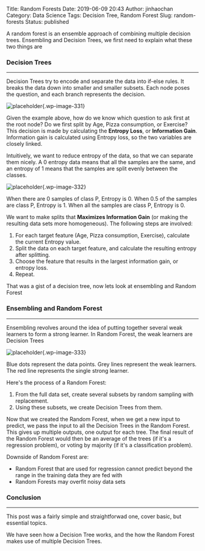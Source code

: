 Title: Random Forests
Date: 2019-06-09 20:43
Author: jinhaochan
Category: Data Science
Tags: Decision Tree, Random Forest
Slug: random-forests
Status: published



A random forest is an ensemble approach of combining multiple decision trees. Ensembling and Decision Trees, we first need to explain what these two things are



<!-- wp:heading {"level":3} -->

### Decision Trees





------------------------------------------------------------------------



</p>


Decision Trees try to encode and separate the data into if-else rules. It breaks the data down into smaller and smaller subsets. Each node poses the question, and each branch represents the decision.



<!-- wp:image {"id":331,"align":"center"} -->

>


![placeholder]({attach}media/2019/03/1_jaey3kp7tu2q6hn6lasmrw.png){.wp-image-331}








Given the example above, how do we know which question to ask first at the root node? Do we first split by Age, Pizza consumption, or Exercise? This decision is made by calculating the **Entropy Loss**, or **Information Gain**. Information gain is calculated using Entropy loss, so the two variables are closely linked.





Intuitively, we want to reduce entropy of the data, so that we can separate them nicely. A 0 entropy data means that all the samples are the same, and an entropy of 1 means that the samples are split evenly between the classes.



<!-- wp:image {"id":332,"align":"center"} -->

>


![placeholder]({attach}media/2019/03/0_klhgarh43lgdoksn.png){.wp-image-332}  
<figcaption>
When there are 0 samples of class P, Entropy is 0.  
When 0.5 of the samples are class P, Entropy is 1.  
When all the samples are class P, Entropy is 0.
</figcaption>








We want to make splits that **Maximizes Information Gain** (or making the resulting data sets more homogeneous). The following steps are involved:



<!-- wp:list {"ordered":true} -->

1.  For each target feature (Age, Pizza consumption, Exercise), calculate the current Entropy value.
2.  Split the data on each target feature, and calculate the resulting entropy after splitting.
3.  Choose the feature that results in the largest information gain, or entropy loss.
4.  Repeat.





That was a gist of a decision tree, now lets look at ensembling and Random Forest



<!-- wp:heading {"level":3} -->

### Ensembling and Random Forest





------------------------------------------------------------------------



</p>


Ensembling revolves around the idea of putting together several weak learners to form a strong learner. In Random Forest, the weak learners are Decision Trees



<!-- wp:image {"id":333,"align":"center"} -->

>


![placeholder]({attach}media/2019/03/skitch.jpg){.wp-image-333}  
<figcaption>
Blue dots represent the data points.  
Grey lines represent the weak learners.  
The red line represents the single strong learner.
</figcaption>








Here's the process of a Random Forest:



<!-- wp:list {"ordered":true} -->

1.  From the full data set, create several subsets by random sampling with replacement.
2.  Using these subsets, we create Decision Trees from them.





Now that we created the Random Forest, when we get a new input to predict, we pass the input to all the Decision Trees in the Random Forest. This gives up multiple outputs, one output for each tree. The final result of the Random Forest would then be an average of the trees (if it's a regression problem), or voting by majority (if it's a classification problem).





Downside of Random Forest are:





-   Random Forest that are used for regression cannot predict beyond the range in the training data they are fed with
-   Random Forests may overfit noisy data sets



<!-- wp:heading {"level":3} -->

### Conclusion





------------------------------------------------------------------------



</p>


This post was a fairly simple and straightforwad one, cover basic, but essential topics.





We have seen how a Decision Tree works, and the how the Random Forest makes use of multiple Decision Trees.


